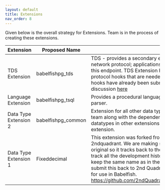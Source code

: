 ```yaml
---
layout: default
title: Extensions
nav_order: 8
---
```


Given below is the overall strategy for Extensions. Team is in the process of creating these extensions.


| Extension | Proposed Name | Description          |            
| -- | -- | -- |
| TDS Extension | babelfishpg_tds   | TDS - provides a secondary endpoint that speaks the TDS (SQL Server) network protocol; applications written for SQL Server should connect to this endpoint. TDS Extension has two parts - the extension itself and the protocol hooks that are needed for this extension to work. The protocol hooks have already been submitted to the Community. You can see the discussion [here](https://www.postgresql.org/message-id/flat/CAGBW59d5SjLyJLt-jwNv%2BoP6esbD8SCB%3D%3D%3D11WVe5%3DdOHLQ5wQ%40mail.gmail.com)               |    
| Language Extension | babelfishpg_tsql  | Provides a procedural language compatible with TSQL Uses ANTLR parser.   |       
| Data Type Extension 2 | babelfishpg_common  | Extension for all other data types developed by Babelfish Engineering team along with the dependent functions, indexes, operators etc All datatypes in other extensions will be extracted and added to this extension.    |  
| Data Type Extension 1 | Fixeddecimal  | This extension was forked from Fixeddecimal datatype developed by 2ndquadrant. We are making sure we properly fork the repo from the original so it tracks back to the original authors giving them credit. We'll track all the development history. **Naming convention**: We would like to keep the same name as in the original source. Additionally, the plan is to submit this back to 2nd Quadrant with the enhancements we have made for use in Babelfish. https://github.com/2ndQuadrant/fixeddecimal/blob/master/fixeddecimal.c     |  
